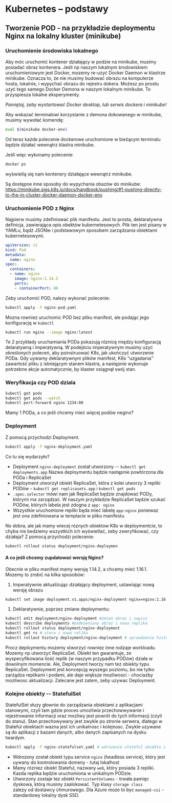 # Kubernetes – podstawy

## Tworzenie POD - na przykładzie deploymentu Nginx na lokalny kluster (minikube)

### Uruchomienie środowiska lokalnego
Aby móc uruchomić kontener działający w podzie na minikube, musimy posiadać obraz kontenera. 
Jeśli np naszym lokalnym środowiskiem uruchomieniowym jest Docker, mozemy re-uzyć Docker Daemon 
w klastrze minikube. Oznacza to, że nie musimy budować obrazu na komputerze hosta, lokalnie, 
i wypychać obrazu do rejestru dokera. Możesz po prostu uzyć tego samego Docker Demona w naszym lokalnym minikube.
To przyspiesza lokalne eksperymenty. 

*Pamiętaj, zeby wystartować Docker desktop, lub serwis dockera i minikube!*

Aby wskazać terminalowi korzystanie z demona dokowanego w minikube, musimy wywołać komendę:

```bash
eval $(minikube docker-env)
```

Od teraz każde polecenie dockerowe uruchomione w bieżącym terminalu będzie działać wewnątrz klastra minikube.

Jeśli więc wykonamy polecenie:

```bash
docker ps
```   
wyświetlą się nam kontenery działające wewnątrz minikube.

Są dostępne inne sposoby do wypychania obazów do minikube:
https://minikube.sigs.k8s.io/docs/handbook/pushing/#1-pushing-directly-to-the-in-cluster-docker-daemon-docker-env 

### Uruchomienie POD z Nginx

Najpierw musimy zdefiniować plik manifestu. Jest to prosta, deklaratywna definicja, zawierająca opis obektów kubernetesowych.
Plik ten jest pisany w YAMLu, bądź JSONie i podstawowym sposobem zarządzania obiektami kubernetesowymi.

```yaml - zapisz plik nginx-pod.yaml 
apiVersion: v1
kind: Pod
metadata:
  name: nginx
spec:
  containers:
  - name: nginx
    image: nginx:1.14.2
    ports:
    - containerPort: 80
```
Zeby uruchomić POD, nalezy wykonać polecenie:

```bash
kubectl apply -f nginx-pod.yaml
```

Mozna rowniez uruchomic POD bez pliku manifest, ale podając jego konfigurację w ``kubectl``

```bash
kubectl run nginx --image nginx:latest
```

Te 2 przykłady uruchamiania PODa pokazują róznicę między konfiguracją delaratywną i imperatywną. 
W podejściu imperatywnym musimy uzyć określonych poleceń, aby poinstruować K8s, jak ukończyć utworzenie PODa.
Gdy uywamy deklaratywnym plików manifest, K8s "uzgadania" zawartość pliku z istniejącym stanem klastra, a następnie wykonuje 
potrzebne akcje automatycznie, by klaster osiągnął swój stan.

### Weryfikacja czy POD dziala

```bash
kubectl get pods
kubectl get pods --watch
kubectl port-forward nginx 1234:80
```
Mamy 1 PODa, a co jeśli chcemy mieć więcej podów neginx?

### Deployment
Z pomocą przychodzi Deployment.
```bash
kubectl apply -f nginx-deployment.yaml
```
Co tu się wydarzyło?
*   Deployment ``nginx-deployment`` został utworzony -- ``kubectl get deployments.app`` 
    Nazwa deploymentu będzie następnie powtórzona dla PODa i ReplicaSet 
* Deployment utworzył obiekt ReplicaSet, która z kolei utworzy 3 repliki PODów - ``kubectl get replicasets.app`` i ``kubectl get pods``
* ``.spec.selector`` mówi nam jak ReplicaSet będzie znajdować PODy, którymi ma zarządzać. 
    W naszym przykładzie ReplicaSet będzie szukać PODów, których labela jest zdogna z ``app: nginx``
* Wszystkie uruchomione repliki będa mieć labelę ``app:nginx`` poniewaz jest ona zdefiniowana w templacie w pliku manifestu.

No dobra, ale jak mamy wiecej róznych obiektow K8s w deploymentcie, to chyba nie bedziemy wszystkich ich wyświetlać, zeby 
zweryfikować, czy działaja? Z pomocą przychodzi polecenie:

```bash
kubectl rollout status deployment/nginx-deploymen
```

#### A co jeśli chcemy zupdatować wersję Nginx?
Obecnie w pliku manifest mamy wersję 1.14.2, a chcemy mieć 1.16.1. Mozemy to zrobić na kilka sposobów:
1. Imperatywnie aktualizując działający deployment, ustawiając nową wersję obrazu

```bash
kubectl set image deployment.v1.apps/nginx-deployment nginx=nginx:1.16.1
```
1. Deklaratywnie, poprzez zmiane deploymentu:

```bash
kubectl edit deployment/nginx-deployment #zmien obraz i zapisz
kubectl describe deployments #podmieniony obraz i nowa replika
kubectl rollout status deployment/nginx-deployment 
kubectl get rs # stara i nowa relika 
kubectl rollout history deployment/nginx-deployment # sprawdzenie historii 
```

Procz deploymentu mozemy stworzyć rowniez inne rodzaje workloadu. Mozemy np utworzyć ReplicaSet. Obiekt ten gwarantuje, ze 
wyspecyfikowana ilość replik (w naszym przypadku PODów) działa w dowolnym momencie.
Ale, Deployment tworzy nam tez obiekty typu ReplicaSet. Deployment jest koncepcją wyszego poziomu, bo nie tylko zarządza 
replikami i podami, ale daje większe mozliwosci - chociazby mozliwosc aktualizacji. Zalecane jest zatem, zeby uzywac Deployment. 

### Kolejne obiekty -- StatefulSet 
StatefulSet słuzy głownie do zarządzania obiektami z aplikacjami stanowymi, czyli tam gdzie proces umozliwia przechowwywanie
i rejestrowanie informacji oraz mozliwy jest powrót do tych informacji (czyli do stanu). Stan przechowywany jest zwykle po stronie 
serwera, dlatego w Stateful obiektach wazna jest ich unikalnosc i kolejnosc. Zwykle uzywane są do aplikacji z bazami danych, albo 
danych zapisanych na dysku twardym. 

```bash
kubectl apply -f nginx-statefulset.yaml # wdrozenie stateful obiektu i nginx
```
* Wdrozony został obiekt typu service ``nginx`` (headless service), który jest uywany do kontrolowania domeny - tutaj lokalhost
* Mamy rózniez obiekt Stateful, nazwany ``web``, który posiada 3 repliki. Kazda replika będzie uruchomiona w unikalnym PODzie.
* Utworzony zostaje tez obiekt ``PersistentVolumes`` - trwała pamięc dyskowa, którą musimy zaalokować. Typ klasy ``storage class``  
zalezy od dostawcy chmurowego. Dla Azure moze to byc ``managed-csi`` - standardowy lokalny dysk SSD. 